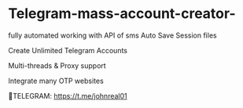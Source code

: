 # Telegram-mass-account-creator-
fully automated working with API of sms
Auto Save Session files

Create Unlimited Telegram Accounts

Multi-threads & Proxy support

Integrate many OTP websites

📨TELEGRAM: https://t.me/johnreal01
